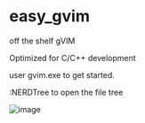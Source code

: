 # easy_gvim
off the shelf gVIM

Optimized for C/C++ development

user gvim.exe to get started.

:NERDTree to open the file tree

![image](https://user-images.githubusercontent.com/31635002/209905758-cfe1337b-41d5-4a18-a331-eb3c07cd4c33.png)


